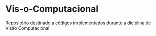 # Vis-o-Computacional
Repositório destinado a códigos implementados durante a diciplina de Visão Computacional
